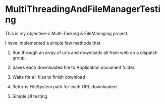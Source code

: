 # MultiThreadingAndFileManagerTesting

This is my objective-c Multi-Tasking & FileManaging project.

I have implemented a simple few methods that

1) Run through an array of urls and downloads all from web on a dispatch group.

2) Saves each downloaded file to Application document folder.

3) Waits for all files to finish download

3) Returns FileSystem path for each URL downloaded.

5) Simple UI testing.
